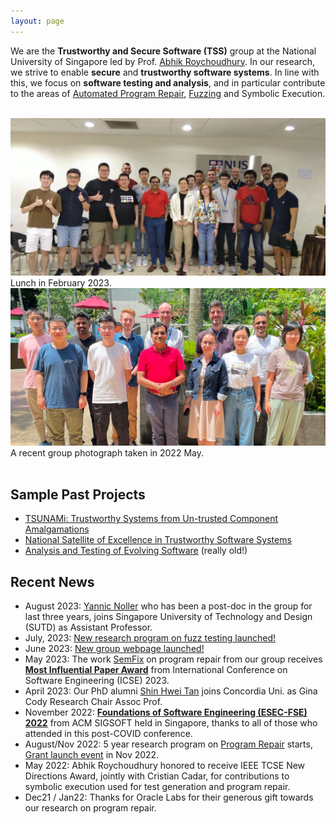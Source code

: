 ```yaml
---
layout: page
---
```


We are the <b>Trustworthy and Secure Software (TSS)</b> group at the National University of Singapore led by Prof. <a href="https://abhikrc.com/">Abhik Roychoudhury</a>. In our research, we strive to enable **secure** and **trustworthy software systems**. In line with this, we focus on **software testing and analysis**, and in particular contribute to the areas of [Automated Program Repair](https://nus-apr.github.io), [Fuzzing](/fuzzing/) and Symbolic Execution.

<br>

<div class="row">
  <div class="col-sm">
    <img src="/images/team/lunch_feb2023.jpg" alt="Group Photo at Lunch in February 2023"/>
    	Lunch in February 2023.
  </div>
  <div class="col-sm">
    <img src="/images/team/group_may2022.jpg" alt="Group Photo in May 2022"/>
    	A recent group photograph taken in 2022 May.
  </div>
</div>

<br>

## Sample Past Projects

* <a href = "https://www.comp.nus.edu.sg/~tsunami"> TSUNAMi: Trustworthy Systems from Un-trusted Component Amalgamations</a>
* <a href = "https://www.comp.nus.edu.sg/~nsoe-tss">National Satellite of Excellence in Trustworthy Software Systems</a>
* <a href ="https://www.comp.nus.edu.sg/~abhik/projects/moe10/project.html"> Analysis and Testing of Evolving Software</a> (really old!)


## Recent News


* August 2023: <a href = "https://yannicnoller.github.io/">Yannic Noller</a> who has been a post-doc in the group for last three years, joins Singapore University of Technology and Design (SUTD) as Assistant Professor.
* July, 2023: <a href="fuzzing/news/#july-2023">New research program on fuzz testing launched!</a>
* June 2023: <a href="news/#june-2023">New group webpage launched!</a>
* May 2023: The work
  <a href= "https://abhikrc.com/pdf/ICSE13-SEMFIX.pdf"> SemFix</a> on program repair from our group receives <a href = "https://www.sigsoft.org/awards/icseMIPAward.html"><b>Most Influential Paper Award</b></a> from International Conference on Software Engineering (ICSE) 2023.
* April 2023: Our PhD alumni <a href="https://www.shinhwei.com">Shin Hwei Tan<a> joins Concordia Uni. as Gina Cody Research Chair Assoc Prof.
* November 2022:  <a href="https://2022.esec-fse.org/"><b>Foundations of Software Engineering (ESEC-FSE) 2022</b></a> from ACM SIGSOFT held in Singapore, thanks to all of those who attended in this post-COVID conference.
* August/Nov 2022:  5 year research program on <a href="https://nus-apr.github.io">Program Repair</a> starts, <a href = "https://nus-apr.github.io/launch-event/">Grant launch event</a> in Nov 2022.
* May 2022: Abhik Roychoudhury honored to receive IEEE TCSE New Directions Award, jointly with Cristian Cadar, for contributions to symbolic execution used for test generation and program repair.
* Dec21 / Jan22: Thanks for Oracle Labs for their generous gift towards our research on program repair.



<br>
